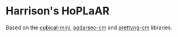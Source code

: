 # Harrison's HoPLaAR

Based on the [cubical-mini](https://github.com/cmcmA20/cubical-mini/), [agdarsec-cm](https://github.com/clayrat/agdarsec-cm/) and [prettyng-cm](https://github.com/clayrat/prettyng-cm/) libraries.
